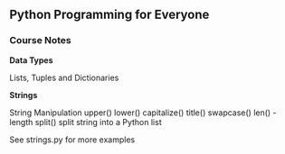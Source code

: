 ## Python Programming for Everyone

### Course Notes

**Data Types**

Lists, Tuples and Dictionaries

**Strings**

String Manipulation
upper()
lower()
capitalize()
title()
swapcase()
len() - length
split() split string into a Python list

See strings.py for more examples
